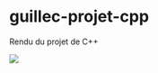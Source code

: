 # guillec-projet-cpp
Rendu du projet de C++

<img src="https://latex.codecogs.com/gif.latex?O_t=\text { Onset event at time bin } t " /> 
